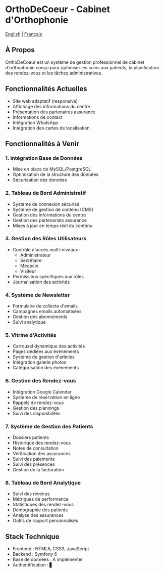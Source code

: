 # OrthoDeCoeur - Cabinet d'Orthophonie

[English](README.md) | [Français](README.fr.md)

## À Propos
OrthoDeCoeur est un système de gestion professionnel de cabinet d'orthophonie conçu pour optimiser les soins aux patients, la planification des rendez-vous et les tâches administratives.

## Fonctionnalités Actuelles
- Site web adaptatif (responsive)
- Affichage des informations du centre
- Présentation des partenaires assurance
- Informations de contact
- Intégration WhatsApp
- Intégration des cartes de localisation

## Fonctionnalités à Venir

### 1. Intégration Base de Données
- Mise en place de MySQL/PostgreSQL
- Optimisation de la structure des données
- Sécurisation des données

### 2. Tableau de Bord Administratif
- Système de connexion sécurisé
- Système de gestion de contenu (CMS)
- Gestion des informations du centre
- Gestion des partenariats assurance
- Mises à jour en temps réel du contenu

### 3. Gestion des Rôles Utilisateurs
- Contrôle d'accès multi-niveaux :
  - Administrateur
  - Secrétaire
  - Médecin
  - Visiteur
- Permissions spécifiques aux rôles
- Journalisation des activités

### 4. Système de Newsletter
- Formulaire de collecte d'emails
- Campagnes emails automatisées
- Gestion des abonnements
- Suivi analytique

### 5. Vitrine d'Activités
- Carrousel dynamique des activités
- Pages dédiées aux événements
- Système de gestion d'articles
- Intégration galerie photos
- Catégorisation des événements

### 6. Gestion des Rendez-vous
- Intégration Google Calendar
- Système de réservation en ligne
- Rappels de rendez-vous
- Gestion des plannings
- Suivi des disponibilités

### 7. Système de Gestion des Patients
- Dossiers patients
- Historique des rendez-vous
- Notes de consultation
- Vérification des assurances
- Suivi des paiements
- Suivi des présences
- Gestion de la facturation

### 8. Tableau de Bord Analytique
- Suivi des revenus
- Métriques de performance
- Statistiques des rendez-vous
- Démographie des patients
- Analyse des assurances
- Outils de rapport personnalisés

## Stack Technique
- Frontend : HTML5, CSS3, JavaScript
- Backend : Symfony 6
- Base de données : À implémenter
- Authentification : ▋
